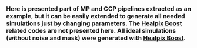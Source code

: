 ### Here is presented part of MP and CCP pipelines extracted as an example, but it can be easily extended to generate all needed simulations just by changing parameters. The [Healpix Boost](https://github.com/mquartin/healpix-boost) related codes are not presented here. All ideal simulations (without noise and mask) were generated with [Healpix Boost](https://github.com/mquartin/healpix-boost). 
